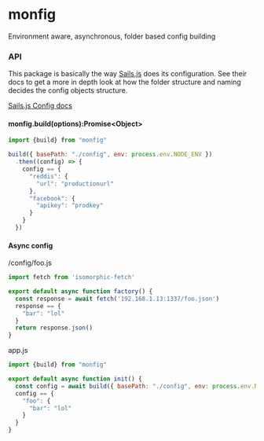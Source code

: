 # monfig
Environment aware, asynchronous, folder based config building

### API
This package is basically the way [Sails.js](http://sailsjs.org/) does its configuration.
See their docs to get a more in depth look at how the folder structure and naming decides the config objects structure.

[Sails.js Config docs](http://sailsjs.org/documentation/concepts/configuration)

#### monfig.build(options):Promise\<Object\>
```javascript
import {build} from "monfig"

build({ basePath: "./config", env: process.env.NODE_ENV })
  .then((config) => {
    config == {
      "reddis": {
        "url": "productionurl"
      },
      "facebook": {
        "apikey": "prodkey"
      }
    }
  })
```

#### Async config

/config/foo.js
```javascript
import fetch from 'isomorphic-fetch'

export default async function factory() {
  const response = await fetch('192.168.1.13:1337/foo.json')
  response == {
    "bar": "lol"
  }
  return response.json()
}
```

app.js
```javascript
import {build} from "monfig"

export default async function init() {
  const config = await build({ basePath: "./config", env: process.env.NODE_ENV })
  config == {
    "foo": {
      "bar": "lol"
    }
  }
}
```
